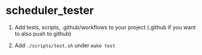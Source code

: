 # scheduler_tester

1. Add tests, scripts, .github/workflows to your project (.github if you want to also push to github)

2. Add `./scripts/test.sh` under `make test`
